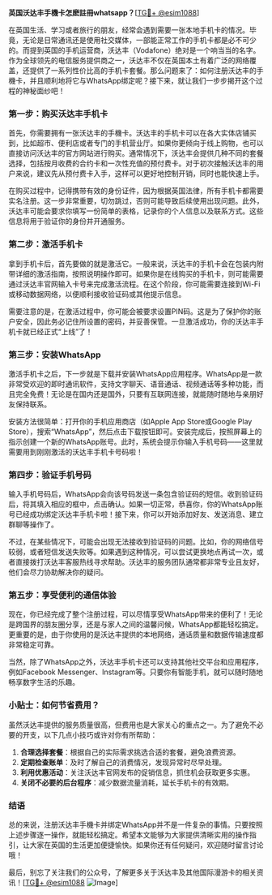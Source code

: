 **英国沃达丰手機卡怎麽註冊whatsapp？**[[TG💪+ @esim1088](https://t.me/s/esim1088)]

在英国生活、学习或者旅行的朋友，经常会遇到需要一张本地手机卡的情况。毕竟，无论是日常通讯还是使用社交媒体，一部能正常工作的手机卡都是必不可少的。而提到英国的手机运营商，沃达丰（Vodafone）绝对是一个响当当的名字。作为全球领先的电信服务提供商之一，沃达丰不仅在英国本土有着广泛的网络覆盖，还提供了一系列性价比高的手机卡套餐。那么问题来了：如何注册沃达丰的手機卡，并且顺利地将它与WhatsApp绑定呢？接下来，就让我们一步步揭开这个过程的神秘面纱吧！

### **第一步：购买沃达丰手机卡**

首先，你需要拥有一张沃达丰的手機卡。沃达丰的手机卡可以在各大实体店铺买到，比如超市、便利店或者专门的手机营业厅。如果你更倾向于线上购物，也可以直接访问沃达丰的官方网站进行购买。通常情况下，沃达丰会提供几种不同的套餐选择，包括按月收费的合约卡和一次性充值的预付费卡。对于初次接触沃达丰的用户来说，建议先从预付费卡入手，这样可以更好地控制开销，同时也能快速上手。

在购买过程中，记得携带有效的身份证件，因为根据英国法律，所有手机卡都需要实名注册。这一步非常重要，切勿跳过，否则可能导致后续使用出现问题。此外，沃达丰可能会要求你填写一份简单的表格，记录你的个人信息以及联系方式。这些信息将用于验证你的身份并开通服务。

### **第二步：激活手机卡**

拿到手机卡后，首先要做的就是激活它。一般来说，沃达丰的手机卡会在包装内附带详细的激活指南，按照说明操作即可。如果你是在线购买的手机卡，则可能需要通过沃达丰官网输入卡号来完成激活流程。在这个阶段，你可能需要连接到Wi-Fi或移动数据网络，以便顺利接收验证码或其他提示信息。

需要注意的是，在激活过程中，你可能会被要求设置PIN码。这是为了保护你的账户安全，因此务必记住所设置的密码，并妥善保管。一旦激活成功，你的沃达丰手机卡就已经正式“上线”了！

### **第三步：安装WhatsApp**

激活手机卡之后，下一步就是下载并安装WhatsApp应用程序。WhatsApp是一款非常受欢迎的即时通讯软件，支持文字聊天、语音通话、视频通话等多种功能，而且完全免费！无论是在国内还是国外，只要有互联网连接，就能随时随地与亲朋好友保持联系。

安装方法很简单：打开你的手机应用商店（如Apple App Store或Google Play Store），搜索“WhatsApp”，然后点击下载按钮即可。安装完成后，按照屏幕上的指示创建一个新的WhatsApp账号。此时，系统会提示你输入手机号码——这里就需要用到刚刚激活的沃达丰手机卡号码啦！

### **第四步：验证手机号码**

输入手机号码后，WhatsApp会向该号码发送一条包含验证码的短信。收到验证码后，将其填入相应的框中，点击确认。如果一切正常，恭喜你，你的WhatsApp账号已经成功绑定沃达丰手机卡啦！接下来，你可以开始添加好友、发送消息、建立群聊等操作了。

不过，在某些情况下，可能会出现无法接收到验证码的问题。比如，你的网络信号较弱，或者短信发送失败等。如果遇到这种情况，可以尝试更换地点再试一次，或者直接拨打沃达丰客服热线寻求帮助。沃达丰的服务团队通常都非常专业且友好，他们会尽力协助解决你的疑问。

### **第五步：享受便利的通信体验**

现在，你已经完成了整个注册过程，可以尽情享受WhatsApp带来的便利了！无论是跨国界的朋友圈分享，还是与家人之间的温馨问候，WhatsApp都能轻松搞定。更重要的是，由于你使用的是沃达丰提供的本地网络，通话质量和数据传输速度都非常稳定可靠。

当然，除了WhatsApp之外，沃达丰手机卡还可以支持其他社交平台和应用程序，例如Facebook Messenger、Instagram等。只要你有智能手机，就可以随时随地畅享数字生活的乐趣。

### **小贴士：如何节省费用？**

虽然沃达丰提供的服务质量很高，但费用也是大家关心的重点之一。为了避免不必要的开支，以下几点小技巧或许对你有所帮助：

1. **合理选择套餐**：根据自己的实际需求挑选合适的套餐，避免浪费资源。
2. **定期检查账单**：及时了解自己的消费情况，发现异常时尽早处理。
3. **利用优惠活动**：关注沃达丰官网发布的促销信息，抓住机会获取更多实惠。
4. **关闭不必要的后台程序**：减少数据流量消耗，延长手机卡的有效期。

### **结语**

总的来说，注册沃达丰手機卡并绑定WhatsApp并不是一件复杂的事情。只要按照上述步骤逐一操作，就能轻松搞定。希望本文能够为大家提供清晰实用的操作指引，让大家在英国的生活更加便捷愉快。如果你还有任何疑问，欢迎随时留言讨论哦！

最后，别忘了关注我们的公众号，了解更多关于沃达丰及其他国际漫游卡的相关资讯！[[TG💪+ @esim1088](https://t.me/s/esim1088) ![Image](https://i.postimg.cc/4NQfJmqS/Snipaste-2025-05-13-00-14-12.png)]